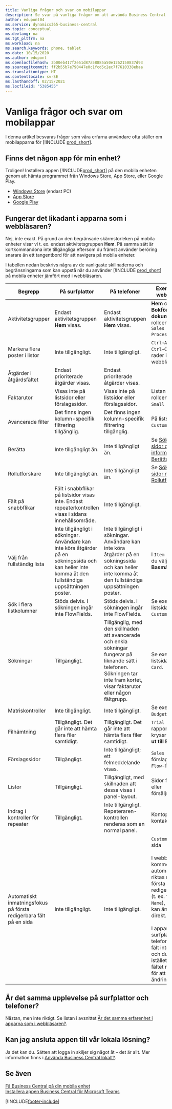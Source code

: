 ```yaml
---
title: Vanliga frågor och svar om mobilappar
description: Se svar på vanliga frågor om att använda Business Central på din telefon eller surfplatta.
author: edupont04
ms.service: dynamics365-business-central
ms.topic: conceptual
ms.devlang: na
ms.tgt_pltfrm: na
ms.workload: na
ms.search.keywords: phone, tablet
ms.date: 10/15/2020
ms.author: edupont
ms.openlocfilehash: 3b00eb417f2e51d87a58885a50e1262150837d93
ms.sourcegitcommit: ff2b55b7e790447e0c1fcd5c2ec7f7610338ebaa
ms.translationtype: HT
ms.contentlocale: sv-SE
ms.lasthandoff: 02/15/2021
ms.locfileid: "5385455"
---
```

# <a name="mobile-apps-faq"></a>Vanliga frågor och svar om mobilappar

I denna artikel besvaras frågor som våra erfarna användare ofta ställer om mobilapparna för [!INCLUDE [prod_short](includes/prod_short.md)].  

## <a name="is-there-an-app-for-my-device"></a>Finns det någon app för min enhet?

Troligen! Installera appen [!INCLUDE[prod_short](includes/prod_short.md)] på den mobila enheten genom att hämta programmet från Windows Store, App Store, eller Google Play.

- [Windows Store](https://go.microsoft.com/fwlink/?LinkId=734848) (endast PC)
- [App Store](https://go.microsoft.com/fwlink/?LinkId=734847)
- [Google Play](https://go.microsoft.com/fwlink/?LinkId=734849)

## <a name="is-it-the-same-experience-in-the-apps-as-in-the-browser"></a>Fungerar det likadant i apparna som i webbläsaren?

Nej, inte exakt. På grund av den begränsade skärmstorleken på mobila enheter visar vi t. ex. endast aktivitetsgruppen **Hem**. På samma sätt är kortkommandona inte tillgängliga eftersom du främst använder beröring snarare än ett tangentbord för att navigera på mobila enheter.

I tabellen nedan beskrivs några av de vanligaste skillnaderna och begränsningarna som kan uppstå när du använder [!INCLUDE [prod_short](includes/prod_short.md)] på mobila enheter jämfört med i webbläsaren.

| Begrepp | På surfplattor | På telefoner | Exempel från webbläsaren |
|--|--|--|--|
| Aktivitetsgrupper | Endast aktivitetsgruppen **Hem** visas. | Endast aktivitetsgruppen **Hem** visas. | **Hem** och **Bokförda dokument** i rollcentret för `Sales Order Processor`. |  |
| Markera flera poster i listor | Inte tillgängligt. | Inte tillgängligt. | `Ctrl+A` eller `Ctrl+Click` på rader i en lista i webbläsaren. |
| Åtgärder i åtgärdsfältet | Endast prioriterade åtgärder visas. | Endast prioriterade åtgärder visas. |  |
| Faktarutor | Visas inte på listsidor eller förslagssidor. | Visas inte på listsidor eller förslagssidor. | Listan `Customer` i rollcentret för `Small Business`. |
| Avancerade filter | Det finns ingen kolumn-specifik filtrering tillgänglig. | Det finns ingen kolumn-specifik filtrering tillgänglig. | På listsidan `Customer`. |
| Berätta | Inte tillgängligt än. | Inte tillgängligt än. | Se [Söka efter sidor och information med Berätta](ui-search.md). |  |
| Rollutforskare | Inte tillgängligt än. | Inte tillgängligt än. | Se [Söka efter sidor med Rollutforskaren](ui-role-explorer.md). |
| Fält på snabbflikar | Fält i snabbflikar på listsidor visas inte. Endast repeaterkontrollen visas i sidans innehållsområde. | Inte tillgängligt. |  |
| Välj från fullständig lista | Inte tillgängligt i sökningar. Användare kan inte köra åtgärder på en sökningssida och kan heller inte komma åt den fullständiga uppsättningen poster. | Inte tillgängligt i sökningar. Användare kan inte köra åtgärder på en sökningssida och kan heller inte komma åt den fullständiga uppsättningen poster. | I `Item Card` när du väljer **Basmåttenhet**. |
| Sök i flera listkolumner | Stöds delvis. I sökningen ingår inte FlowFields. | Stöds delvis. I sökningen ingår inte FlowFields. | Se exempel på listsidan `Customers`. |
| Sökningar | Tillgängligt. | Tillgänglig, med den skillnaden att avancerade och enkla sökningar fungerar på liknande sätt i telefonen. Sökningen tar inte fram kortet, visar faktarutor eller någon fältgrupp. | Se exempel på listsidan `Customer Card`. |
| Matriskontroller | Inte tillgängligt. | Inte tillgängligt. | Se exempel i `G/L Budget`. |
| Filhämtning | Tillgängligt. Det går inte att hämta flera filer samtidigt. | Tillgängligt. Det går inte att hämta flera filer samtidigt. | `Trial Balance`-rapport i kryssruten **Skriv ut till Excel**. |
| Förslagssidor | Tillgängligt. | Inte tillgängligt; ett felmeddelande visas. | `Sales Price`-förslag eller `Cash Flow`-förslag. |
| Listor | Tillgängligt. | Tillgängligt, med skillnaden att dessa visas i panel-layout. | Sidor för kunder eller försäljningsorder. |
| Indrag i kontroller för repeater | Tillgängligt. | Inte tillgängligt. Repeteraren-kontrollen renderas som en normal panel. | Kontoplans- och kontaktlistsidor. |
| Automatiskt inmatningsfokus på första redigerbara fält på en sida | Inte tillgängligt. | Inte tillgängligt. | `Customer Card`-sida<BR /><BR />I webbläsaren kommer fokus automatiskt att riktas mot det första redigerbara fältet (t. ex. fältet `Name`), så att du kan ändra värdet direkt.<BR /><BR />I apparna för surfplatta och telefon står detta fält inte i fokus, och du måste istället markera fältet manuellt för att göra ändringar.|

## <a name="is-it-the-same-experience-on-tables-and-phones"></a>Är det samma upplevelse på surfplattor och telefoner?

Nästan, men inte riktigt. Se listan i avsnittet [Är det samma erfarenhet i apparna som i webbläsaren?](#is-it-the-same-experience-in-the-apps-as-in-the-browser).  

## <a name="can-i-connect-the-app-to-our-on-premises-solution"></a>Kan jag ansluta appen till vår lokala lösning?

Ja det kan du. Sätten att logga in skiljer sig något åt – det är allt. Mer information finns i [Använda Business Central lokalt?](install-mobile-app.md#using-business-central-on-premises).  

## <a name="see-also"></a>Se även

[Få Business Central på din mobila enhet](install-mobile-app.md)  
[Installera appen Business Central för Microsoft Teams](across-install-app-for-teams.md)  


[!INCLUDE[footer-include](includes/footer-banner.md)]